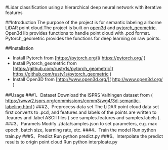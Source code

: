 #Lidar classification using a hierarchical deep neural network with iterative features


##Introduction
The purpose of the project is for semantic labeling airborne LiDAR point cloud.The project is built on [open3d]( http://www.open3d.org/) and [pytorch_geometric]( https://github.com/rusty1s/pytorch_geometric ). Open3d lib provides functions to handle point cloud with .pcd format. Pytorch_geometric provides the functions for deep learning on raw points.

##Installation
 * Install Pytorch from [https://pytorch.org/]( https://pytorch.org/ )
 * Install Pytorch_geometric from [https://github.com/rusty1s/pytorch_geometric]( https://github.com/rusty1s/pytorch_geometric )
 * Install Open3D from [http://www.open3d.org/]( http://www.open3d.org/ )


##Usage
###1、Dataset
Download the ISPRS Vaihingen dataset from
( https://www2.isprs.org/commissions/comm3/wg4/3d-semantic-labeling.html )
###2、Preprocess data set
The LiDAR point cloud data set first converts to .pcd, and features and labels of the points are written to .feaures and .label ASCII files ( see samples.features and samples.labels ).
###3、Paramets
Modify ./data/samples.json to set parameters, e.g. max epoch, batch size, learning rate, etc.
###4、Train the model
Run
python train.py
###5、Predict
Run
python predict.py
###6、Interpolate the predict results to origin point cloud
Run
python interploate.py 
